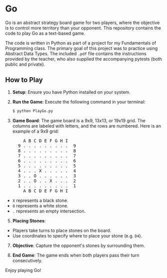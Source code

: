 # Go
Go is an abstract strategy board game for two players, where the objective is to control more territory than your opponent. This repository contains the code to play Go as a text-based game.

The code is written in Python as part of a project for my Fundamentals of Programming class. The primary goal of this project was to practice using Abstract Data Types. The included `.pdf` file contains the instructions provided by the teacher, who also supplied the accompanying pytests (both public and private).

## How to Play

1. **Setup**: Ensure you have Python installed on your system.

2. **Run the Game**: Execute the following command in your terminal:
    ```sh
    $ python PlayGo.py
    ```

3. **Game Board**: The game board is a 9x9, 13x13, or 19x19 grid. The columns are labeled with letters, and the rows are numbered. Here is an example of a 9x9 grid:
    <pre>
       A B C D E F G H I  
     9 . . . . . . . . .  9  
     8 . . . . . . . . .  8  
     7 . . . . . . . . .  7  
     6 . . . . . . . . .  6  
     5 . . . . . . . . .  5  
     4 . . . X . . . . .  4  
     3 . . O . . . . . .  3  
     2 . . O . . X . . .  2  
     1 . . . . . . . . .  1  
       A B C D E F G H I</pre>
- `X` represents a black stone.
- `O` represents a white stone.
- `.` represents an empty intersection.  

5. **Placing Stones**:
- Players take turns to place stones on the board.
- Use coordinates to specify where to place your stone (e.g. `D4`).

7. **Objective**: Capture the opponent's stones by surrounding them.

8. **End Game**: The game ends when both players pass their turn consecutively.

Enjoy playing Go!
